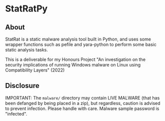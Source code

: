 # StatRatPy

## About
StatRat is a static malware analysis tool built in Python, and uses some wrapper functions such as pefile and yara-python to perform some basic static analysis tasks.

This is a deliverable for my Honours Project "An investigation on the security implications of running Windows malware on Linux using Compatibility Layers" (2022)


## Disclosure
IMPORTANT: The `malware/` directory may contain LIVE MALWARE (that has been defanged by being placed in a zip), but regardless, caution is advised to prevent infection. Please handle with care. Malware sample password is "infected".
